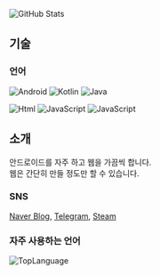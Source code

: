 

![GitHub Stats](https://github-readme-stats.vercel.app/api?username=NenkaLab&show_icons=true&title_color=FAAFEF&icon_color=FF55EE&text_color=CCC&bg_color=323232)

## 기술

### 언어

![Android](https://img.shields.io/badge/-Android-00c717?style=for-the-badge&logo=android&logoColor=fff)
![Kotlin](https://img.shields.io/badge/-Kotlin-f2850b?style=for-the-badge&logo=kotlin&logoColor=fff)
![Java](https://img.shields.io/badge/-Java-007396?style=for-the-badge&logo=java&logoColor=fff)

![Html](https://img.shields.io/badge/-html-ff5522?style=for-the-badge&logo=html5&logoColor=fff)
![JavaScript](https://img.shields.io/badge/-javascript-c2ad07?style=for-the-badge&logo=javascript&logoColor=fff)
![JavaScript](https://img.shields.io/badge/-css-0095d5?style=for-the-badge&logo=css3&logoColor=fff)

## 소개

안드로이드를 자주 하고 웹을 가끔씩 합니다.<br>
웹은 간단히 만들 정도만 할 수 있습니다.

### SNS
[Naver Blog](https://blog.naver.com/nenka), [Telegram](https://t.me/nenka_lab), [Steam](https://steamcommunity.com/id/nenka_lab)

### 자주 사용하는 언어
![TopLanguage](https://github-readme-stats.vercel.app/api/top-langs/?username=NenkaLab&show_icons=true&title_color=EEE&icon_color=FF55EE&text_color=CCC&bg_color=323232)
